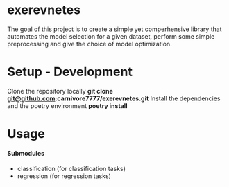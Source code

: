 # exerevnetes

<p>The goal of this project is to create a simple yet comperhensive library that automates the model selection for a given dataset, perform some simple preprocessing and give the choice of model optimization.</p>

# Setup - Development
Clone the repository locally
<b>git clone git@github.com:carnivore7777/exerevnetes.git</b>
Install the dependencies and the poetry environment
<b>poetry install</b>

# Usage
<h4>Submodules</h4>
<ul>
    <li>classification (for classification tasks)</li>
    <li>regression (for regression tasks)</li>
</ul>